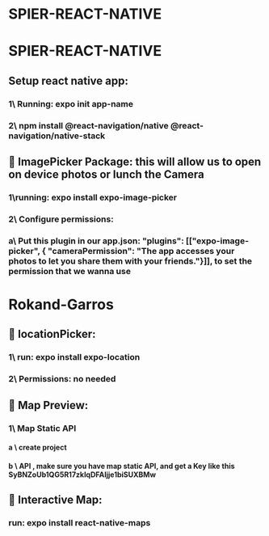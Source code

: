 # SPIER-REACT-NATIVE

# SPIER-REACT-NATIVE

## Setup react native app:

### 1\ Running: expo init app-name

### 2\ npm install @react-navigation/native @react-navigation/native-stack

## 🍎 ImagePicker Package: this will allow us to open on device photos or lunch the Camera

### 1\running: expo install expo-image-picker

### 2\ Configure permissions:

### a\ Put this plugin in our app.json: "plugins": [["expo-image-picker", { "cameraPermission": "The app accesses your photos to let you share them with your friends."}]], to set the permission that we wanna use

# Rokand-Garros

## 🍎 locationPicker:

### 1\ run: expo install expo-location

### 2\ Permissions: no needed

## 🍎 Map Preview:

### 1\ Map Static API

#### a \ create project

#### b \ API , make sure you have map static API, and get a Key like this SyBNZoUb1QG5R17zkIqDFAljje1biSUXBMw

## 🍎 Interactive Map:

### run: expo install react-native-maps
